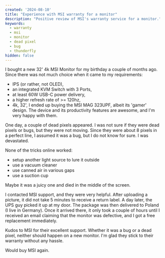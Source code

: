 ```yaml
---
created: '2024-08-10'
title: "Experience with MSI warranty for a monitor"
description: "Positive review of MSI's warranty service for a monitor."
keywords:
  - warranty
  - msi
  - monitor
  - dead pixel
  - bug
  - thunderfly
hidden: false
---
```


I bought a new 32' 4k MSI Monitor for my birthday a couple of months ago. Since there was not much choice when it came to my requirements: 
- IPS (or rather, not OLED),
- an integrated KVM Switch with 3 Ports,
- at least 60W USB-C power delivery,
- a higher refresh rate of >= 120hz,
- 4k, 32',
I ended up buying the MSI MAG 323UPF, albeit its 'gamer' design. The device and its productivity features are awesome, and I'm very happy with them.

One day, a couple of dead pixels appeared. I was not sure if they were dead pixels or bugs, but they were not moving. Since they were about 8 pixels in a perfect line, I assumed it was a bug, but I do not know for sure. I was devastated.

None of the tricks online worked: 
- setup another light source to lure it outside
- use a vacuum cleaner
- use canned air in various gaps
- use a suction cup

Maybe it was a juicy one and died in the middle of the screen. 

I contacted MSI support, and they were very helpful. After uploading a picture, it did not take 5 minutes to receive a return label. A day later, the UPS guy picked it up at my door. The package was then delivered to Poland (I live in Germany). Once it arrived there, it only took a couple of hours until I received an email claiming that the monitor was defective, and I got a free replacement immediately. 

Kudos to MSI for their excellent support. Whether it was a bug or a dead pixel, neither should happen on a new monitor. I'm glad they stick to their warranty without any hassle. 

Would buy MSI again.